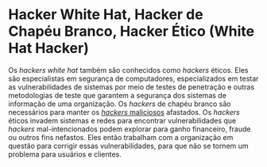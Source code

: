 # Hacker White Hat, Hacker de Chapéu Branco, Hacker Ético (White Hat Hacker)

Os _hackers white hat_ também são conhecidos como _hackers_ éticos. Eles são especialistas em segurança de computadores, especializados em testar as vulnerabilidades de sistemas por meio de testes de penetração e outras metodologias de teste que garantem a segurança dos sistemas de informação de uma organização. Os _hackers_ de chapéu branco são necessários para manter os [_hackers_ maliciosos](Hacker%20Black%20Hat.md) afastados. Os _hackers_ éticos invadem sistemas e redes para encontrar vulnerabilidades que _hackers_ mal-intencionados podem explorar para ganho financeiro, fraude ou outros fins nefastos. Eles então trabalham com a organização em questão para corrigir essas vulnerabilidades, para que não se tornem um problema para usuários e clientes.
